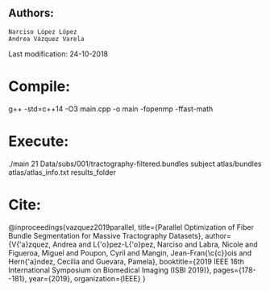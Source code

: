 
## Authors:  
    Narciso López López
    Andrea Vázquez Varela
Last modification: 24-10-2018


# Compile: 
g++ -std=c++14 -O3 main.cpp -o main -fopenmp -ffast-math

# Execute:
./main 21 Data/subs/001/tractography-filtered.bundles subject atlas/bundles atlas/atlas_info.txt results_folder


# Cite: 

@inproceedings{vazquez2019parallel,
  title={Parallel Optimization of Fiber Bundle Segmentation for Massive Tractography Datasets},
  author={V{\'a}zquez, Andrea and L{\'o}pez-L{\'o}pez, Narciso and Labra, Nicole and Figueroa, Miguel and Poupon, Cyril and Mangin, Jean-Fran{\c{c}}ois and Hern{\'a}ndez, Cecilia and Guevara, Pamela},
  booktitle={2019 IEEE 16th International Symposium on Biomedical Imaging (ISBI 2019)},
  pages={178--181},
  year={2019},
  organization={IEEE}
}
